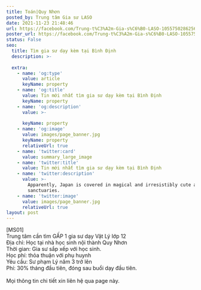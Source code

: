 ```yaml
---
title: Toán|Quy Nhơn
posted_by: Trung tâm Gia sư LASO
date: 2021-11-23 21:48:46
url: https://facebook.com/Trung-t%C3%A2m-Gia-s%C6%B0-LASO-105575028625607/posts/105587615291015
poster_url: https://facebook.com/Trung-t%C3%A2m-Gia-s%C6%B0-LASO-105575028625607
status: False
seo:
  title: Tìm gia sư dạy kèm tại Bình Định
  description: >-
    
  extra:
    - name: 'og:type'
      value: article
      keyName: property
    - name: 'og:title'
      value: Tin mới nhất tìm gia sư dạy kèm tại Bình Định
      keyName: property
    - name: 'og:description'
      value: >-
        
      keyName: property
    - name: 'og:image'
      value: images/page_banner.jpg
      keyName: property
      relativeUrl: true
    - name: 'twitter:card'
      value: summary_large_image
    - name: 'twitter:title'
      value: Tin mới nhất tìm gia sư dạy kèm tại Bình Định
    - name: 'twitter:description'
      value: >-
        Apparently, Japan is covered in magical and irresistibly cute animal
        sanctuaries.
    - name: 'twitter:image'
      value: images/page_banner.jpg
      relativeUrl: true
layout: post
---
```

[MS01]<br>Trung tâm cần tìm GẤP 1 gia sư dạy Vật Lý lớp 12<br>Địa chỉ: Học tại nhà học sinh nội thành Quy Nhơn<br>Thời gian: Gia sư sắp xếp với học sinh.<br>Học phí: thỏa thuận với phụ huynh<br>Yêu cầu: Sư phạm Lý năm 3 trở lên<br>Phí: 30% tháng đầu tiên, đóng sau buổi dạy đầu tiên.<br><br>Mọi thông tin chi tiết xin liên hệ qua page này.
